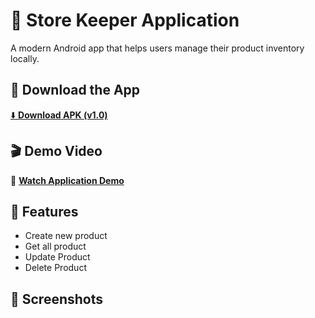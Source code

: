 # 📱 Store Keeper Application

A modern Android app that helps users manage their product inventory locally.

## 🚀 Download the App

[⬇️ **Download APK (v1.0)**](https://drive.google.com/uc?export=download&id=10k3_vjlnoIWzquKuzYMVh5S8DOV-dyLT)

## 🎬 Demo Video

🎥 [**Watch Application Demo**](https://drive.google.com/file/d/1emUBhJOC9irA-aolBIMBpDHAAde4_VUr/view?usp=sharing)

## 🧩 Features

- Create new product
- Get all product
- Update Product
- Delete Product

## 📸 Screenshots


